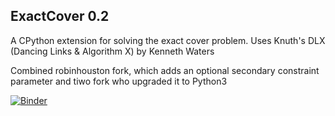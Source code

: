 ## ExactCover 0.2

A CPython extension for solving the exact cover problem.
Uses Knuth's DLX (Dancing Links & Algorithm X) by Kenneth Waters

Combined robinhouston fork, which adds an optional secondary constraint parameter and tiwo fork who upgraded it to Python3

[![Binder](https://mybinder.org/badge_logo.svg)](https://mybinder.org/v2/gh/Seemee/exactcover/master)
